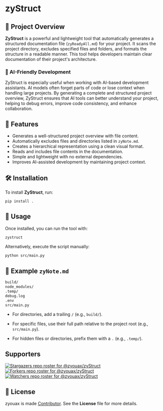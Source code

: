 # zyStruct

## 📌 Project Overview
**ZyStruct** is a powerful and lightweight tool that automatically generates a structured documentation file (`zyReadyAll.md`) for your project. It scans the project directory, excludes specified files and folders, and formats the structure in a readable manner. This tool helps developers maintain clear documentation of their project's architecture.

### 🤖 AI-Friendly Development
ZyStruct is especially useful when working with AI-based development assistants. AI models often forget parts of code or lose context when handling large projects. By generating a complete and structured project overview, ZyStruct ensures that AI tools can better understand your project, helping to debug errors, improve code consistency, and enhance collaboration.

## 🚀 Features
- Generates a well-structured project overview with file content.
- Automatically excludes files and directories listed in `zyNote.md`.
- Creates a hierarchical representation using a clean visual format.
- Reads and includes file contents in the documentation.
- Simple and lightweight with no external dependencies.
- Improves AI-assisted development by maintaining project context.

## 🛠 Installation
To install **ZyStruct**, run:

```bash
pip install .
```

## 📌 Usage
Once installed, you can run the tool with:

```bash
zystruct
```
Alternatively, execute the script manually:

```bash
python src/main.py
```

## 📝 Example `zyNote.md`

```zyNote.md
build/
node_modules/
.temp/
debug.log
.env
src/main.py
```

- For directories, add a trailing `/` (e.g., `build/`).

- For specific files, use their full path relative to the project root (e.g., `src/main.py`).

- For hidden files or directories, prefix them with a `.` (e.g., `.temp/`).

## Supporters

[![Stargazers repo roster for @zyouax/zyStruct](https://reporoster.com/stars/dark/zyouax/zyStruct)](https://github.com/zyouax/zyStruct/stargazers)
[![Forkers repo roster for @zyouax/zyStruct](https://reporoster.com/forks/dark/zyouax/zyStruct)](https://github.com/zyouax/zyStruct/network/members)
[![Watchers repo roster for @zyouax/zyStruct](https://reporoster.com/forks/dark/zyouax/zyStruct)](https://github.com/zyouax/zyStruct/watchers)

## 📜 License

zyouax is made [Contributor](https://github.com/zyouax/zyStruct/graphs/contributors). See the **License** file for more details.